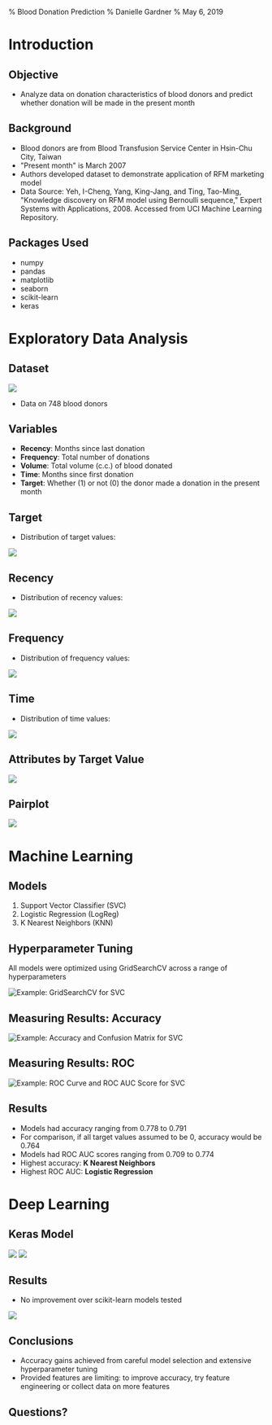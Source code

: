 % Blood Donation Prediction
% Danielle Gardner
% May 6, 2019

# Introduction

## Objective

- Analyze data on donation characteristics of blood donors and predict whether donation will be made in the present month

## Background

- Blood donors are from Blood Transfusion Service Center in Hsin-Chu City, Taiwan
- "Present month" is March 2007
- Authors developed dataset to demonstrate application of RFM marketing model
- Data Source: Yeh, I-Cheng, Yang, King-Jang, and Ting, Tao-Ming, "Knowledge discovery on RFM model using Bernoulli sequence," Expert Systems with Applications, 2008. Accessed from UCI Machine Learning Repository.

## Packages Used

- numpy
- pandas
- matplotlib
- seaborn
- scikit-learn
- keras

# Exploratory Data Analysis

## Dataset

![](images/img1.png)

- Data on 748 blood donors

## Variables

- <b>Recency</b>: Months since last donation
- <b>Frequency</b>: Total number of donations
- <b>Volume</b>: Total volume (c.c.) of blood donated
- <b>Time</b>: Months since first donation
- <b>Target</b>: Whether (1) or not (0) the donor made a donation in the present month

## Target

- Distribution of target values:

![](images/img2.png)

## Recency

- Distribution of recency values:

![](images/img3.png)

## Frequency

- Distribution of frequency values:

![](images/img4.png)

## Time

- Distribution of time values:

![](images/img5.png)

## Attributes by Target Value

![](images/img6.png)

## Pairplot

![](images/img7.png)

# Machine Learning

## Models

1. Support Vector Classifier (SVC)
2. Logistic Regression (LogReg)
3. K Nearest Neighbors (KNN)

## Hyperparameter Tuning

All models were optimized using GridSearchCV across a range of hyperparameters

![Example: GridSearchCV for SVC](images/img8.png)

## Measuring Results: Accuracy

![Example: Accuracy and Confusion Matrix for SVC](images/img9.png)

## Measuring Results: ROC

![Example: ROC Curve and ROC AUC Score for SVC](images/img10.png)

## Results

- Models had accuracy ranging from 0.778 to 0.791
- For comparison, if all target values assumed to be 0, accuracy would be 0.764
- Models had ROC AUC scores ranging from 0.709 to 0.774
- Highest accuracy: <b>K Nearest Neighbors</b>
- Highest ROC AUC: <b>Logistic Regression</b>

# Deep Learning

## Keras Model

![](images/img11.png)
![](images/img12.png)

## Results

- No improvement over scikit-learn models tested

![](images/img13.png)

## Conclusions

- Accuracy gains achieved from careful model selection and extensive hyperparameter tuning
- Provided features are limiting: to improve accuracy, try feature engineering or collect data on more features

## Questions?